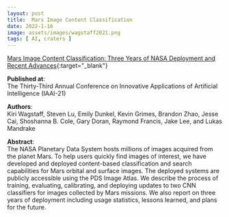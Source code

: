 ```yaml
---
layout: post
title:  Mars Image Content Classification
date: 2022-1-16
image: assets/images/wagstaff2021.png
tags: [ AI, craters ]
---
```


[Mars Image Content Classification: Three Years of NASA Deployment and Recent Advances](https://arxiv.org/abs/2102.05011){:target="_blank"}

**Published at**:   
The Thirty-Third Annual Conference on Innovative Applications of Artificial Intelligence (IAAI-21)

**Authors**:   
Kiri Wagstaff, Steven Lu, Emily Dunkel, Kevin Grimes, Brandon Zhao, Jesse Cai, Shoshanna B. Cole, Gary Doran, Raymond Francis, Jake Lee, and Lukas Mandrake

**Abstract**:   
The NASA Planetary Data System hosts millions of images acquired from the planet Mars. To help users quickly find images of interest, we have developed and deployed content-based classification and search capabilities for Mars orbital and surface images. The deployed systems are publicly accessible using the PDS Image Atlas. We describe the process of training, evaluating, calibrating, and deploying updates to two CNN classifiers for images collected by Mars missions. We also report on three years of deployment including usage statistics, lessons learned, and plans for the future.
